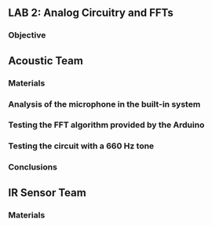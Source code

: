 ## LAB 2: Analog Circuitry and FFTs

### Objective

## Acoustic Team

### Materials

### Analysis of the microphone in the built-in system

### Testing the FFT algorithm provided by the Arduino

### Testing the circuit with a 660 Hz tone

### Conclusions 

## IR Sensor Team

### Materials
